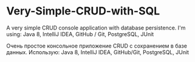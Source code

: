 # Very-Simple-CRUD-with-SQL
A very simple CRUD console application with database persistence.
I'm using: Java 8, IntelliJ IDEA, GitHub / Git, PostgreSQL, JUnit

Очень простое консольное приложение CRUD с сохранением в базе данных.
Использую: Java 8, IntelliJ IDEA, GitHub/Git, PostgreSQL, JUnit
